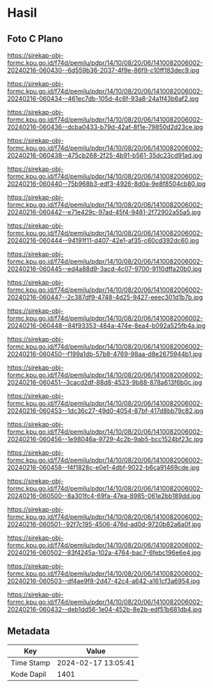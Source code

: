 # Hasil

## Foto C Plano

https://sirekap-obj-formc.kpu.go.id/f74d/pemilu/pdpr/14/10/08/20/06/1410082006002-20240216-060430--6d559b36-2037-4f9e-86f9-c10ff183dec9.jpg

https://sirekap-obj-formc.kpu.go.id/f74d/pemilu/pdpr/14/10/08/20/06/1410082006002-20240216-060434--461ec7db-105d-4c6f-93a8-24a1f43b6af2.jpg

https://sirekap-obj-formc.kpu.go.id/f74d/pemilu/pdpr/14/10/08/20/06/1410082006002-20240216-060436--dcba0433-b79d-42af-8f1e-79850d2d23ce.jpg

https://sirekap-obj-formc.kpu.go.id/f74d/pemilu/pdpr/14/10/08/20/06/1410082006002-20240216-060438--475cb268-2f25-4b91-b561-35dc23cd91ad.jpg

https://sirekap-obj-formc.kpu.go.id/f74d/pemilu/pdpr/14/10/08/20/06/1410082006002-20240216-060440--75b968b3-edf3-4926-8d0a-9e8f8504cb80.jpg

https://sirekap-obj-formc.kpu.go.id/f74d/pemilu/pdpr/14/10/08/20/06/1410082006002-20240216-060442--e71e429c-97ad-45f4-9481-2f72902a55a5.jpg

https://sirekap-obj-formc.kpu.go.id/f74d/pemilu/pdpr/14/10/08/20/06/1410082006002-20240216-060444--94191f11-d407-42e1-af35-c60cd392dc60.jpg

https://sirekap-obj-formc.kpu.go.id/f74d/pemilu/pdpr/14/10/08/20/06/1410082006002-20240216-060445--ed4a88d9-3acd-4c07-9700-9110dffa20b0.jpg

https://sirekap-obj-formc.kpu.go.id/f74d/pemilu/pdpr/14/10/08/20/06/1410082006002-20240216-060447--2c387df9-4748-4d25-9427-eeec301d1b7b.jpg

https://sirekap-obj-formc.kpu.go.id/f74d/pemilu/pdpr/14/10/08/20/06/1410082006002-20240216-060448--84f93353-484a-474e-8ea4-b092a525fb4a.jpg

https://sirekap-obj-formc.kpu.go.id/f74d/pemilu/pdpr/14/10/08/20/06/1410082006002-20240216-060450--f199a1db-57b8-4769-98aa-d8e2675944b1.jpg

https://sirekap-obj-formc.kpu.go.id/f74d/pemilu/pdpr/14/10/08/20/06/1410082006002-20240216-060451--3cacd2df-88d8-4523-9b88-878a613f6b0c.jpg

https://sirekap-obj-formc.kpu.go.id/f74d/pemilu/pdpr/14/10/08/20/06/1410082006002-20240216-060453--1dc36c27-49d0-4054-87bf-417d8bb79c82.jpg

https://sirekap-obj-formc.kpu.go.id/f74d/pemilu/pdpr/14/10/08/20/06/1410082006002-20240216-060456--1e98046a-9729-4c2b-9ab5-bcc1524bf23c.jpg

https://sirekap-obj-formc.kpu.go.id/f74d/pemilu/pdpr/14/10/08/20/06/1410082006002-20240216-060458--f4f1828c-e0e1-4dbf-9022-b6ca91469cde.jpg

https://sirekap-obj-formc.kpu.go.id/f74d/pemilu/pdpr/14/10/08/20/06/1410082006002-20240216-060500--8a301fc4-69fa-47ea-8985-061e2bb189dd.jpg

https://sirekap-obj-formc.kpu.go.id/f74d/pemilu/pdpr/14/10/08/20/06/1410082006002-20240216-060501--92f7c195-4506-476d-ad0d-9720b82a6a0f.jpg

https://sirekap-obj-formc.kpu.go.id/f74d/pemilu/pdpr/14/10/08/20/06/1410082006002-20240216-060502--83f4245a-102a-4764-bac7-6febc196e6e4.jpg

https://sirekap-obj-formc.kpu.go.id/f74d/pemilu/pdpr/14/10/08/20/06/1410082006002-20240216-060503--df4ae9f8-2d47-42c4-a642-a161cf3a6954.jpg

https://sirekap-obj-formc.kpu.go.id/f74d/pemilu/pdpr/14/10/08/20/06/1410082006002-20240216-060432--deb1dd56-1e04-452b-8e2b-edf51b681db4.jpg


## Metadata

| Key        | Value               |
| ---------- | ------------------- |
| Time Stamp | 2024-02-17 13:05:41 |
| Kode Dapil | 1401                |




